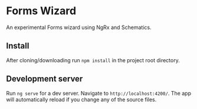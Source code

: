 # Forms Wizard

An experimental Forms wizard using NgRx and Schematics.

## Install

After cloning/downloading run `npm install` in the project root directory.

## Development server

Run `ng serve` for a dev server. Navigate to `http://localhost:4200/`. The app will automatically reload if you change any of the source files.
